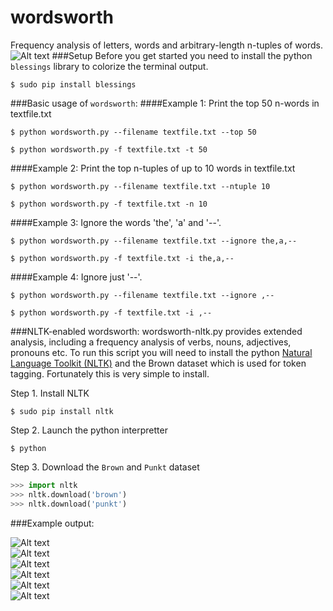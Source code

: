 wordsworth
==========
Frequency analysis of letters, words and arbitrary-length n-tuples of words.
![Alt text](/screenshots/screenshot5.png?raw=true "screenshot5.png")
###Setup
Before you get started you need to install the python `blessings` library to colorize the terminal output. 
```
$ sudo pip install blessings
```

###Basic usage of `wordsworth`:
####Example 1: Print the top 50 n-words in textfile.txt
```
$ python wordsworth.py --filename textfile.txt --top 50
```

```
$ python wordsworth.py -f textfile.txt -t 50
```
####Example 2: Print the top n-tuples of up to 10 words in textfile.txt
```
$ python wordsworth.py --filename textfile.txt --ntuple 10
```
```
$ python wordsworth.py -f textfile.txt -n 10
```
####Example 3: Ignore the words 'the', 'a' and '--'.
```
$ python wordsworth.py --filename textfile.txt --ignore the,a,--
```
```
$ python wordsworth.py -f textfile.txt -i the,a,--
```
####Example 4: Ignore just '--'.
```
$ python wordsworth.py --filename textfile.txt --ignore ,--
```
```
$ python wordsworth.py -f textfile.txt -i ,--
```
###NLTK-enabled wordsworth:
wordsworth-nltk.py provides extended analysis, including a frequency analysis of verbs, nouns, adjectives, pronouns etc.
To run this script you will need to install the python [Natural Language Toolkit (NLTK)](https://github.com/nltk)
and the Brown dataset which is used for token tagging. Fortunately this is very simple to install.

Step 1. Install NLTK 
```
$ sudo pip install nltk
```
Step 2. Launch the python interpretter
```
$ python
```
Step 3. Download the `Brown` and `Punkt` dataset
```python
>>> import nltk
>>> nltk.download('brown')
>>> nltk.download('punkt')
```

###Example output:

![Alt text](/screenshots/screenshot1.png?raw=true "screenshot1.png")
<br>
![Alt text](/screenshots/screenshot2.png?raw=true "screenshot2.png")
<br>
![Alt text](/screenshots/screenshot3.png?raw=true "screenshot3.png")
<br>
![Alt text](/screenshots/screenshot4.png?raw=true "screenshot4.png")
<br>
![Alt text](/screenshots/screenshot6.png?raw=true "screenshot6.png")
<br>
![Alt text](/screenshots/screenshot7.png?raw=true "screenshot7.png")
